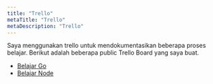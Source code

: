 ```yaml
---
title: "Trello"
metaTitle: "Trello"
metaDescription: "Trello"
---
```


Saya menggunakan trello untuk mendokumentasikan beberapa proses belajar. Berikut adalah beberapa public Trello Board yang saya buat.

- [Belajar Go](https://trello.com/b/uXd1YA00/on-learning-go)
- [Belajar Node](https://trello.com/b/ysKZqb75/on-learning-node)
